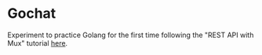 # Gochat

Experiment to practice Golang for the first time following the "REST API with Mux" tutorial [here](https://www.youtube.com/watch?v=SonwZ6MF5BE).
